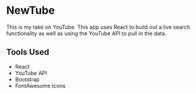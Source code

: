 # NewTube

This is my take on YouTube. This app uses React to build out a live search functionality as well as using the YouTube API to pull in the data.

## Tools Used

- React
- YouTube API
- Bootstrap
- FontAwesome Icons
